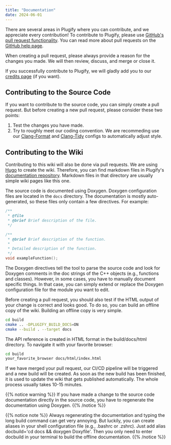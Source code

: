 ```yaml
---
title: "Documentation"
date: 2024-06-01
---
```


There are several areas in Plugify where you can contribute, and we appreciate every contribution! To contribute to Plugify, please use [GitHub's pull request functionality](https://github.com/your-username/plugify/pulls). You can read more about pull requests on the [GitHub help page](https://help.github.com/articles/using-pull-requests/).

When creating a pull request, please always provide a reason for the changes you made. We will then review, discuss, and merge or close it.

If you successfully contribute to Plugify, we will gladly add you to our [credits page](/getting-started/credits) (if you want).

## Contributing to the Source Code

If you want to contribute to the source code, you can simply create a pull request. But before creating a new pull request, please consider these two points:

1. Test the changes you have made.
2. Try to roughly meet our coding convention. We are recommeding use our [Clang-Format](https://clang.llvm.org/docs/ClangFormat.html) and [Clang-Tidy](https://clang.llvm.org/extra/clang-tidy/) configs to automatically adjust style.

## Contributing to the Wiki

Contributing to this wiki will also be done via pull requests. We are using [Hugo](https://gohugo.io/) to create the wiki. Therefore, you can find markdown files in Plugify's [documentation repository](https://github.com/untrustedmodders/plugify-website/tree/main/content). Markdown files in that directory are usually simple wiki pages like this one.

The source code is documented using Doxygen. Doxygen configuration files are located in the `docs` directory. The documentation is mostly auto-generated, so these files only contain a few directives. For example:

```c++
/**
 * @file
 * @brief Brief description of the file.
 */

/** 
 * @brief Brief description of the function.
 *
 * Detailed description of the function.
 */
void exampleFunction();
```

The Doxygen directives tell the tool to parse the source code and look for Doxygen comments in the doc strings of the C++ objects (e.g., functions and classes). However, in some cases, you have to manually document specific things. In that case, you can simply extend or replace the Doxygen configuration file for the module you want to edit.

Before creating a pull request, you should also test if the HTML output of your change is correct and looks good. To do so, you can build an offline copy of the wiki. Building an offline copy is very simple.
```sh
cd build
cmake .. -DPLUGIFY_BUILD_DOCS=ON
cmake --build . --target docs
```
The API reference is created in HTML format in the build/docs/html directory. To navigate it with your favorite browser:
```sh
cd build
your_favorite_browser docs/html/index.html
```

If we have merged your pull request, our CI/CD pipeline will be triggered and a new build will be created. As soon as the new build has been finished, it is used to update the wiki that gets published automatically. The whole process usually takes 10-15 minutes.

{{% notice warning %}}
If you have made a change to the source code documentation directly in the source code, you have to regenerate the documentation using Doxygen.
{{% /notice %}}

{{% notice note %}}
Always regenerating the documentation and typing the long build command can get very annoying. But luckily, you can create aliases in your shell configuration file (e.g., .bashrc or .zshrc). Just add alias docbuild='cd docs && doxygen Doxyfile'. Then you only need to enter docbuild in your terminal to build the offline documentation.
{{% /notice %}}